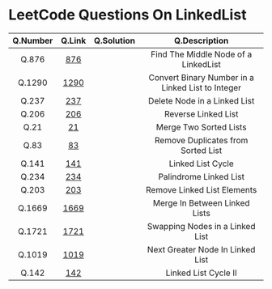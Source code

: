 # LeetCode Questions On LinkedList

|Q.Number   |Q.Link   |Q.Solution   |Q.Description   |
|:-:|:-:|:-:|:-:|
|Q.876   |[876](https://leetcode.com/problems/middle-of-the-linked-list/)   |   |Find The Middle Node of a LinkedList|
|Q.1290   |[1290](https://leetcode.com/problems/convert-binary-number-in-a-linked-list-to-integer/)   |   |Convert Binary Number in a Linked List to Integer|
|Q.237   |[237](https://leetcode.com/problems/delete-node-in-a-linked-list/)   |   |Delete Node in a Linked List|
|Q.206   |[206](https://leetcode.com/problems/reverse-linked-list/)   |   |Reverse Linked List|
|Q.21   |[21](https://leetcode.com/problems/merge-two-sorted-lists/)   |   |Merge Two Sorted Lists|
|Q.83   |[83](https://leetcode.com/problems/remove-duplicates-from-sorted-list/)   |   |Remove Duplicates from Sorted List|
|Q.141   |[141](https://leetcode.com/problems/linked-list-cycle/)   |   |Linked List Cycle|
|Q.234   |[234](https://leetcode.com/problems/palindrome-linked-list/)   |   |Palindrome Linked List|
|Q.203   |[203](https://leetcode.com/problems/remove-linked-list-elements/)   |   |Remove Linked List Elements|
|Q.1669   |[1669](https://leetcode.com/problems/merge-in-between-linked-lists/)   |   |Merge In Between Linked Lists|
|Q.1721   |[1721](https://leetcode.com/problems/swapping-nodes-in-a-linked-list/)   |   |Swapping Nodes in a Linked List|
|Q.1019   |[1019](https://leetcode.com/problems/next-greater-node-in-linked-list/)   |   |Next Greater Node In Linked List|
|Q.142   |[142](https://leetcode.com/problems/linked-list-cycle-ii/)   |   |Linked List Cycle II|